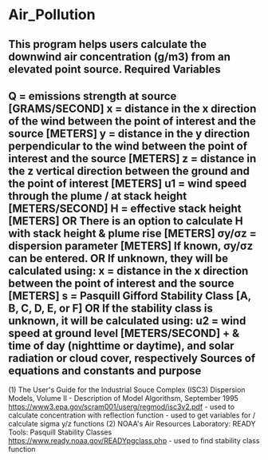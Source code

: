 # Air_Pollution

This program helps users calculate the downwind air concentration (g/m3) from an elevated point source.
Required Variables
------------------
Q     = emissions strength at source [GRAMS/SECOND]
x     = distance in the x direction of the wind between the point of interest and the source [METERS]
y     = distance in the y direction perpendicular to the wind between the point of interest and the source [METERS]
z     = distance in the z vertical direction between the ground and the point of interest [METERS]
u1    = wind speed through the plume / at stack height [METERS/SECOND]
H     = effective stack height [METERS] 
        OR There is an option to calculate H with stack height & plume rise [METERS]
σy/σz = dispersion parameter [METERS]
        If known, σy/σz can be entered.
        OR If unknown, they will be calculated using:
        x = distance in the x direction between the point of interest and the source [METERS]
        s = Pasquill Gifford Stability Class [A, B, C, D, E, or F]
            OR If the stability class is unknown, it will be calculated using:
            u2 = wind speed at ground level [METERS/SECOND]
            + & time of day (nighttime or daytime), and solar radiation or cloud cover, respectively
Sources of equations and constants and purpose
----------------------------------------------
 (1) The User's Guide for the Industrial Souce Complex (ISC3) Dispersion Models, Volume II - Description of Model Algorithsm, September 1995
     https://www3.epa.gov/scram001/userg/regmod/isc3v2.pdf
     -  used to calculate concentration with reflection function
     -  used to get variables for / calculate sigma y/z functions
 (2) NOAA's Air Resources Laboratory: READY Tools: Pasquill Stability Classes
     https://www.ready.noaa.gov/READYpgclass.php
     -  used to find stability class function
